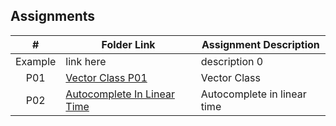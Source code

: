 ##  Assignments

|   #   | Folder Link | Assignment Description |
| :---: | ----------- | ---------------------- |
|   Example   | link here      | description 0          |
|   P01   | [Vector Class P01][def]      | Vector Class          |
|   P02   | [Autocomplete In Linear Time][def2]    | Autocomplete in linear time    |


[def]: https://github.com/IqDeficient/3013-Algorithms/tree/main/Assignments/P01
[def2]: https://github.com/IqDeficient/3013-Algorithms/tree/main/Assignments/P02
